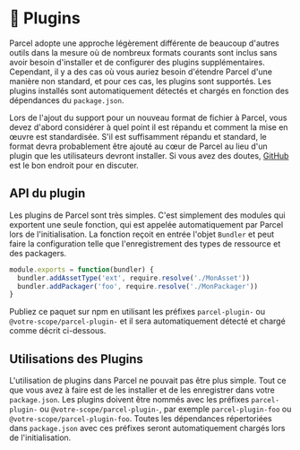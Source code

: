 # 🔌 Plugins

Parcel adopte une approche légèrement différente de beaucoup d'autres outils dans la mesure où de nombreux formats courants sont inclus sans avoir besoin d'installer et de configurer des plugins supplémentaires. Cependant, il y a des cas où vous auriez besoin d'étendre Parcel d'une manière non standard, et pour ces cas, les plugins sont supportés. Les plugins installés sont automatiquement détectés et chargés en fonction des dépendances du `package.json`.

Lors de l'ajout du support pour un nouveau format de fichier à Parcel, vous devez d'abord considérer à quel point il est répandu et comment la mise en œuvre est standardisée. S'il est suffisamment répandu et standard, le format devra probablement être ajouté au cœur de Parcel au lieu d'un plugin que les utilisateurs devront installer. Si vous avez des doutes, [GitHub](https://github.com/parcel-bundler/parcel/issues) est le bon endroit pour en discuter.

## API du plugin

Les plugins de Parcel sont très simples. C'est simplement des modules qui exportent une seule fonction, qui est appelée automatiquement par Parcel lors de l'initialisation. La fonction reçoit en entrée l'objet `Bundler` et peut faire la configuration telle que l'enregistrement des types de ressource et des packagers.

```javascript
module.exports = function(bundler) {
  bundler.addAssetType('ext', require.resolve('./MonAsset'))
  bundler.addPackager('foo', require.resolve('./MonPackager'))
}
```

Publiez ce paquet sur npm en utilisant les préfixes `parcel-plugin-` ou `@votre-scope/parcel-plugin-` et il sera automatiquement détecté et chargé comme décrit ci-dessous.

## Utilisations des Plugins

L'utilisation de plugins dans Parcel ne pouvait pas être plus simple. Tout ce que vous avez à faire est de les installer et de les enregistrer dans votre `package.json`. Les plugins doivent être nommés avec les préfixes `parcel-plugin-` ou `@votre-scope/parcel-plugin-`, par exemple `parcel-plugin-foo` ou `@votre-scope/parcel-plugin-foo`. Toutes les dépendances répertoriées dans `package.json` avec ces préfixes seront automatiquement chargés lors de l'initialisation.
